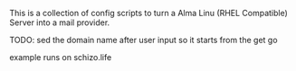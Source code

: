 This is a collection of config scripts to turn a Alma Linu (RHEL Compatible) Server into a mail provider.

TODO:
sed the domain name after user input so it starts from the get go

example runs on schizo.life


